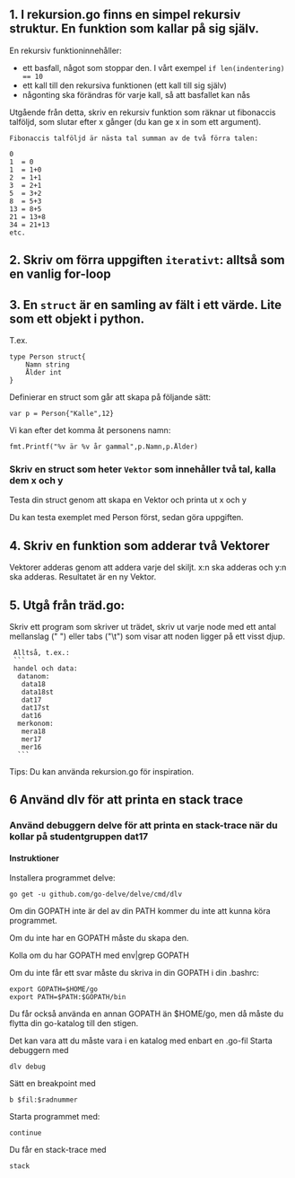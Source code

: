 ## 1. I rekursion.go finns en simpel rekursiv struktur. En funktion som kallar på sig själv.

En rekursiv funktioninnehåller:

 - ett basfall, något som stoppar den. I vårt exempel ```if len(indentering) == 10```
 - ett kall till den rekursiva funktionen (ett kall till sig själv)
 - någonting ska förändras för varje kall, så att basfallet kan nås

Utgående från detta, skriv en rekursiv funktion som räknar ut fibonaccis talföljd, som slutar efter x gånger (du kan ge x in som ett argument).

```
Fibonaccis talföljd är nästa tal summan av de två förra talen:

0
1  = 0
1  = 1+0
2  = 1+1
3  = 2+1
5  = 3+2
8  = 5+3
13 = 8+5
21 = 13+8
34 = 21+13
etc.

```

## 2. Skriv om förra uppgiften ```iterativt```: alltså som en vanlig for-loop

## 3. En ```struct``` är en samling av fält i ett värde. Lite som ett objekt i python.

T.ex.

```
type Person struct{
	Namn string
	Ålder int
}
```

Definierar en struct som går att skapa på följande sätt:

```
var p = Person{"Kalle",12}
```

Vi kan efter det komma åt personens namn:

```
fmt.Printf("%v är %v år gammal",p.Namn,p.Ålder)
```

### Skriv en struct som heter ```Vektor``` som innehåller två tal, kalla dem x och y

Testa din struct genom att skapa en Vektor och printa ut x och y

Du kan testa exemplet med Person först, sedan göra uppgiften.

## 4. Skriv en funktion som adderar två Vektorer

Vektorer adderas genom att addera varje del skiljt. x:n ska adderas och y:n ska adderas. Resultatet är en ny Vektor.

## 5. Utgå från träd.go:

Skriv ett program som skriver ut trädet, skriv ut varje node med ett antal mellanslag (" ") eller tabs ("\t") som visar att noden ligger på ett visst djup.

     Alltså, t.ex.:
     ```
     handel och data:
      datanom:
       data18
       data18st
       dat17
       dat17st
       dat16
      merkonom:
       mera18
       mer17
       mer16
      ```

Tips: Du kan använda rekursion.go för inspiration.

## 6 Använd dlv för att printa en stack trace

### Använd debuggern delve för att printa en stack-trace när du kollar på studentgruppen dat17

#### Instruktioner

Installera programmet delve:

```
go get -u github.com/go-delve/delve/cmd/dlv
```

Om din GOPATH inte är del av din PATH kommer du inte att kunna köra programmet.

Om du inte har en GOPATH måste du skapa den.

Kolla om du har GOPATH med env|grep GOPATH

Om du inte får ett svar måste du skriva in din GOPATH i din .bashrc:

```
export GOPATH=$HOME/go
export PATH=$PATH:$GOPATH/bin
```

Du får också använda en annan GOPATH än $HOME/go, men då måste du flytta din go-katalog till den stigen.

Det kan vara att du måste vara i en katalog med enbart en .go-fil
Starta debuggern med 
```
dlv debug
```

Sätt en breakpoint med 

```
b $fil:$radnummer
```

Starta programmet med:

```
continue
```

Du får en stack-trace med 

```
stack
```
